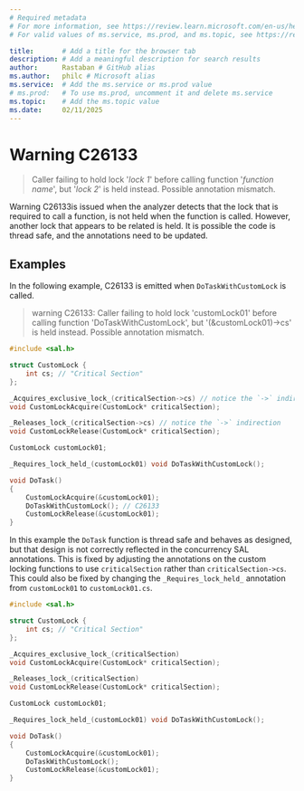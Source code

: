 ```yaml
---
# Required metadata
# For more information, see https://review.learn.microsoft.com/en-us/help/platform/learn-editor-add-metadata?branch=main
# For valid values of ms.service, ms.prod, and ms.topic, see https://review.learn.microsoft.com/en-us/help/platform/metadata-taxonomies?branch=main

title:       # Add a title for the browser tab
description: # Add a meaningful description for search results
author:      Rastaban # GitHub alias
ms.author:   philc # Microsoft alias
ms.service:  # Add the ms.service or ms.prod value
# ms.prod:   # To use ms.prod, uncomment it and delete ms.service
ms.topic:    # Add the ms.topic value
ms.date:     02/11/2025
---
```

# Warning C26133

> Caller failing to hold lock '*lock 1*' before calling function '*function name*', but '*lock 2*' is held instead. Possible annotation mismatch.

Warning C26133is issued when the analyzer detects that the lock that is required to call a function, is not held when the function is called. However, another lock that appears to be related is held. It is possible the code is thread safe, and the annotations need to be updated.

## Examples

In the following example, C26133 is emitted when `DoTaskWithCustomLock` is called.

>  warning C26133: Caller failing to hold lock 'customLock01' before calling function 'DoTaskWithCustomLock', but '(&customLock01)->cs' is held instead. Possible annotation mismatch.

```cpp
#include <sal.h>

struct CustomLock {
    int cs; // "Critical Section"
};

_Acquires_exclusive_lock_(criticalSection->cs) // notice the `->` indirection
void CustomLockAcquire(CustomLock* criticalSection);

_Releases_lock_(criticalSection->cs) // notice the `->` indirection
void CustomLockRelease(CustomLock* criticalSection);

CustomLock customLock01;

_Requires_lock_held_(customLock01) void DoTaskWithCustomLock();

void DoTask()
{
    CustomLockAcquire(&customLock01);
    DoTaskWithCustomLock(); // C26133
    CustomLockRelease(&customLock01);
}
```

In this example the `DoTask` function is thread safe and behaves as designed, but that design is not correctly reflected in the concurrency SAL annotations. This is fixed by adjusting the annotations on the custom locking functions to use `criticalSection` rather than `criticalSection->cs`. This could also be fixed by changing the `_Requires_lock_held_` annotation from `customLock01` to `customLock01.cs`.

```cpp
#include <sal.h>

struct CustomLock {
    int cs; // "Critical Section"
};

_Acquires_exclusive_lock_(criticalSection)
void CustomLockAcquire(CustomLock* criticalSection);

_Releases_lock_(criticalSection)
void CustomLockRelease(CustomLock* criticalSection);

CustomLock customLock01;

_Requires_lock_held_(customLock01) void DoTaskWithCustomLock();

void DoTask()
{
    CustomLockAcquire(&customLock01);
    DoTaskWithCustomLock();
    CustomLockRelease(&customLock01);
}
```